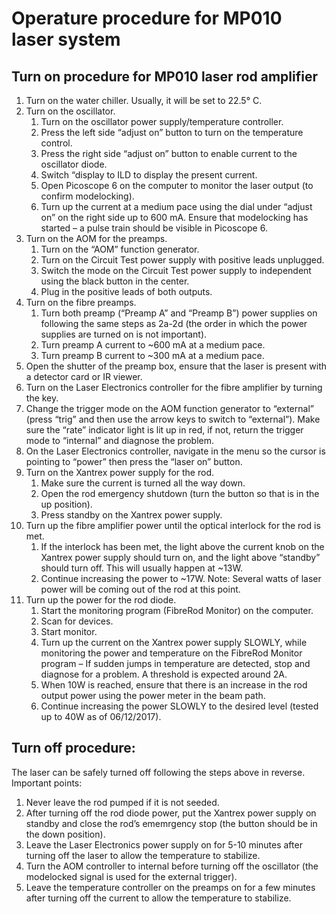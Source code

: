 # Operature procedure for MP010 laser system

## Turn on procedure for MP010 laser rod amplifier
1. Turn on the water chiller.  Usually, it will be set to 22.5° C.
2. Turn on the oscillator.
   1. Turn on the oscillator power supply/temperature controller.
   2. Press the left side “adjust on” button to turn on the temperature control.
   3.	Press the right side “adjust on” button to enable current to the oscillator diode.
   4.	Switch “display to ILD to display the present current.
   5.	Open Picoscope 6 on the computer to monitor the laser output (to confirm modelocking).
   6.	Turn up the current at a medium pace using the dial under “adjust on” on the right side up to 600 mA. Ensure that modelocking has started – a pulse train should be visible in Picoscope 6.
3.	Turn on the AOM for the preamps.
    1.	Turn on the “AOM” function generator.
    2.	Turn on the Circuit Test power supply with positive leads unplugged.
    3.	Switch the mode on the Circuit Test power supply to independent using the black button in the center.
    4.	Plug in the positive leads of both outputs.
4.	Turn on the fibre preamps.
    1.	Turn both preamp (“Preamp A” and “Preamp B”) power supplies on following the same steps as 2a-2d (the order in which the power supplies are turned on is not important).
    2.	Turn preamp A current to ~600 mA at a medium pace.
    3.	Turn preamp B current to ~300 mA at a medium pace.
5.	Open the shutter of the preamp box, ensure that the laser is present with a detector card or IR viewer.
6.	Turn on the Laser Electronics controller for the fibre amplifier by turning the key.
7.	Change the trigger mode on the AOM function generator to “external” (press “trig” and then use the arrow keys to switch to “external”).  Make sure the “rate” indicator light is lit up in red, if not, return the trigger mode to “internal” and diagnose the problem.
8.	On the Laser Electronics controller, navigate in the menu so the cursor is pointing to “power” then press the “laser on” button.
9.	Turn on the Xantrex power supply for the rod.
    1.	Make sure the current is turned all the way down.
    2.	Open the rod emergency shutdown (turn the button so that is in the up position).
    3.	Press standby on the Xantrex power supply.
10.	Turn up the fibre amplifier power until the optical interlock for the rod is met.  
    1.	If the interlock has been met, the light above the current knob on the Xantrex power supply should turn on, and the light above “standby” should turn off.  This will usually happen at ~13W.  
    2.	Continue increasing the power to ~17W. Note: Several watts of laser power will be coming out of the rod at this point.
11.	Turn up the power for the rod diode.
    1.	Start the monitoring program (FibreRod Monitor) on the computer.
    2.	Scan for devices.
    3.	Start monitor.
    4.	Turn up the current on the Xantrex power supply SLOWLY, while monitoring the power and temperature on the FibreRod Monitor program – If sudden jumps in temperature are detected, stop and diagnose for a problem. A threshold is expected around 2A.
    5.	When 10W is reached, ensure that there is an increase in the rod output power using the power meter in the beam path.
    6.	Continue increasing the power SLOWLY to the desired level (tested up to 40W as of 06/12/2017).

## Turn off procedure:
The laser can be safely turned off following the steps above in reverse.
Important points:

1.	Never leave the rod pumped if it is not seeded.
2.	After turning off the rod diode power, put the Xantrex power supply on standby and close the rod’s ememrgency stop (the button should be in the down position).
3.	Leave the Laser Electronics power supply on for 5-10 minutes after turning off the laser to allow the temperature to stabilize.
4.	Turn the AOM controller to internal before turning off the oscillator (the modelocked signal is used for the external trigger).
5.	Leave the temperature controller on the preamps on for a few minutes after turning off the current to allow the temperature to stabilize.
